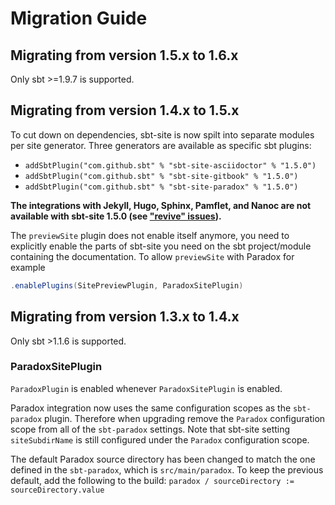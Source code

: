 # Migration Guide

## Migrating from version 1.5.x to 1.6.x

Only sbt >=1.9.7 is supported.

## Migrating from version 1.4.x to 1.5.x

To cut down on dependencies, sbt-site is now spilt into separate modules per site generator. Three generators are available as specific sbt plugins:
* `addSbtPlugin("com.github.sbt" % "sbt-site-asciidoctor" % "1.5.0")`
* `addSbtPlugin("com.github.sbt" % "sbt-site-gitbook" % "1.5.0")`
* `addSbtPlugin("com.github.sbt" % "sbt-site-paradox" % "1.5.0")`

**The integrations with Jekyll, Hugo, Sphinx, Pamflet, and Nanoc are not available with sbt-site 1.5.0 (see ["revive" issues](https://github.com/sbt/sbt-site/issues?q=is%3Aissue+is%3Aopen+sort%3Aupdated-desc+revive)).**

The `previewSite` plugin does not enable itself anymore, you need to explicitly enable the parts of sbt-site you need on the sbt project/module containing the documentation. To allow `previewSite` with Paradox for example
```scala
.enablePlugins(SitePreviewPlugin, ParadoxSitePlugin)
```

## Migrating from version 1.3.x to 1.4.x

Only sbt >1.1.6 is supported.

### ParadoxSitePlugin

`ParadoxPlugin` is enabled whenever `ParadoxSitePlugin` is enabled.

Paradox integration now uses the same configuration scopes as the `sbt-paradox` plugin.
Therefore when upgrading remove the `Paradox` configuration scope from all of the `sbt-paradox` settings.
Note that sbt-site setting `siteSubdirName` is still configured under the `Paradox` configuration scope.

The default Paradox source directory has been changed to match the one defined in the `sbt-paradox`, which is `src/main/paradox`.
To keep the previous default, add the following to the build: `paradox / sourceDirectory := sourceDirectory.value`

[Preprocess]: preprocess.md#substitution
[Jekyll]: generators/jekyll.md
[Sphinx]: generators/sphinx.md
[Pamflet]: generators/pamflet.md
[Nanoc]: generators/nanoc.md
[Asciidoctor]: generators/asciidoctor.md
[Scaladoc]: api-documentation.md#scaladoc
